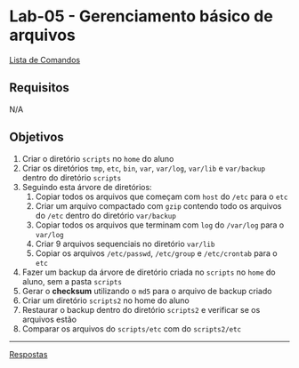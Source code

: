 # Lab-05 - Gerenciamento básico de arquivos

[Lista de Comandos](../comandos.md)

## Requisitos

N/A

## Objetivos

1. Criar o diretório `scripts` no `home` do aluno
2. Criar os diretórios `tmp`, `etc`, `bin`, `var`, `var/log`, `var/lib` e `var/backup` dentro do diretório `scripts`
3. Seguindo esta árvore de diretórios:
    1. Copiar todos os arquivos que começam com `host` do `/etc` para o `etc`
    2. Criar um arquivo compactado com `gzip` contendo todo os arquivos do `/etc` dentro do diretório `var/backup`
    3. Copiar todos os arquivos que terminam com `log` do `/var/log` para o `var/log`
    4. Criar 9 arquivos sequenciais no diretório `var/lib`
    5. Copiar os arquivos `/etc/passwd`, `/etc/group` e `/etc/crontab` para o `etc`
4. Fazer um backup da árvore de diretório criada no `scripts` no `home` do aluno, sem a pasta `scripts`
5. Gerar o __checksum__ utilizando o `md5` para o arquivo de backup criado
6. Criar um diretório `scripts2` no home do aluno
7. Restaurar o backup dentro do diretório `scripts2` e verificar se os arquivos estão
8. Comparar os arquivos do `scripts/etc` com do `scripts2/etc`


------------
[Respostas](respostas.md)
